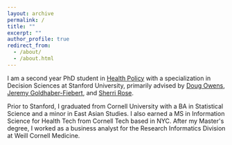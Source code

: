 ```yaml
---
layout: archive
permalink: /
title: ""
excerpt: ""
author_profile: true
redirect_from: 
  - /about/
  - /about.html
---
```


I am a second year PhD student in [Health Policy](https://healthpolicy.fsi.stanford.edu/) with a specialization in Decision Sciences at Stanford University, primarily advised by [Doug Owens](https://healthpolicy.fsi.stanford.edu/people/douglas_k_owens), [Jeremy Goldhaber-Fiebert](https://healthpolicy.fsi.stanford.edu/people/jeremy_goldhaberfiebert), and [Sherri Rose](http://drsherrirose.org/). 

Prior to Stanford, I graduated from Cornell University with a BA in Statistical Science and a minor in East Asian Studies. I also earned a MS in Information Science for Health Tech from Cornell Tech based in NYC. After my Master's degree, I worked as a business analyst for the Research Informatics Division at Weill Cornell Medicine.



